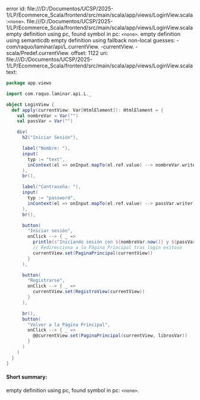 error id: file:///D:/Documentos/UCSP/2025-1/LP/Ecommerce_Scala/frontend/src/main/scala/app/views/LoginView.scala:`<none>`.
file:///D:/Documentos/UCSP/2025-1/LP/Ecommerce_Scala/frontend/src/main/scala/app/views/LoginView.scala
empty definition using pc, found symbol in pc: `<none>`.
empty definition using semanticdb
empty definition using fallback
non-local guesses:
	 -com/raquo/laminar/api/L.currentView.
	 -currentView.
	 -scala/Predef.currentView.
offset: 1122
uri: file:///D:/Documentos/UCSP/2025-1/LP/Ecommerce_Scala/frontend/src/main/scala/app/views/LoginView.scala
text:
```scala
package app.views

import com.raquo.laminar.api.L._

object LoginView {
  def apply(currentView: Var[HtmlElement]): HtmlElement = {
    val nombreVar = Var("")
    val passVar = Var("")

    div(
      h2("Iniciar Sesión"),

      label("Nombre: "),
      input(
        typ := "text",
        inContext(el => onInput.mapTo(el.ref.value) --> nombreVar.writer)
      ),
      br(),

      label("Contraseña: "),
      input(
        typ := "password",
        inContext(el => onInput.mapTo(el.ref.value) --> passVar.writer)
      ),
      br(),

      button(
        "Iniciar sesión",
        onClick --> { _ =>
          println(s"Iniciando sesión con ${nombreVar.now()} y ${passVar.now()}")
          // Redirecciona a la Página Principal tras login exitoso
          currentView.set(PaginaPrincipal(currentView))
        }
      ),

      button(
        "Registrarse",
        onClick --> { _ =>
          currentView.set(RegistroView(currentView))
        }
      ),

      br(),
      button(
        "Volver a la Página Principal",
        onClick --> { _ =>
          @@currentView.set(PaginaPrincipal(currentView, librosVar))
        }
      )
    )
  }
}

```


#### Short summary: 

empty definition using pc, found symbol in pc: `<none>`.